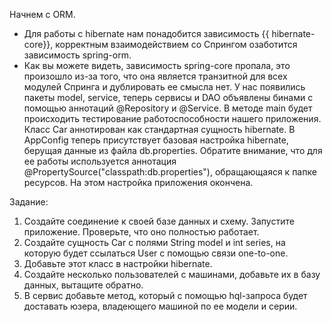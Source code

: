Начнем с ORM.
- Для работы с hibernate нам понадобится зависимость  {{ hibernate-core}}, корректным взаимодействием со Спрингом озаботится зависимость spring-orm.
- Как вы можете видеть, зависимость spring-core пропала, это произошло из-за того, что она является транзитной для всех модулей 
Спринга и дублировать ее смысла нет.
У нас появились пакеты model, service, теперь сервисы и 
DAO объявлены бинами с помощью аннотаций @Repository и @Service.
В методе main будет происходить тестирование работоспособности нашего приложения. 
Класс Car аннотирован как стандартная сущность hibernate. 
В AppConfig теперь присутствует базовая настройка hibernate, 
берущая данные из файла db.properties. Обратите внимание, что для ее работы используется 
аннотация @PropertySource("classpath:db.properties"), обращающаяся к папке ресурсов.
На этом настройка приложения окончена.

Задание:
1. Создайте соединение к своей базе данных и схему. Запустите приложение. Проверьте, что оно полностью работает. 
2. Создайте сущность Car с полями String model и int series, на которую будет ссылаться User с помощью связи one-to-one.
3. Добавьте этот класс в настройки hibernate.
4. Создайте несколько пользователей с машинами, добавьте их в базу данных, вытащите обратно.
5. В сервис добавьте метод, который с помощью hql-запроса будет доставать юзера, владеющего машиной по ее модели и серии.

